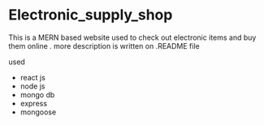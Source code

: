 # Electronic_supply_shop
This is a MERN based website used to check out electronic items and buy them online . more description is written on .README file



used 
 + react js
 + node js
 + mongo db 
 + express
 + mongoose
 
